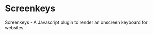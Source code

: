 Screenkeys
==========

Screenkeys - A Javascript plugin to render an onscreen keyboard for websites.